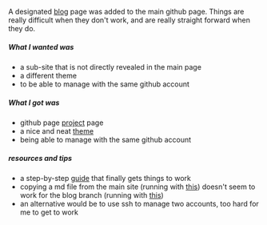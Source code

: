A designated [blog](https://leiliu1.github.io/blog/) page was added to the main github page. Things are really difficult when they don't work, and are really straight forward when they do. 

##### What I wanted was
- a sub-site that is not directly revealed in the main page
- a different theme
- to be able to manage with the same github account

##### What I got was
- github page [project](https://help.github.com/articles/user-organization-and-project-pages/) page
- a nice and neat [theme](https://github.com/mmistakes/minimal-mistakes)
- being able to manage with the same github account

##### resources and tips
- a step-by-step [guide](https://www.thinkful.com/learn/a-guide-to-using-github-pages/) that finally gets things to work
- copying a md file from the main site (running with [this](https://github.com/barryclark/jekyll-now)) doesn't seem to work for the blog branch (running with [this](https://github.com/mmistakes/minimal-mistakes))
- an alternative would be to use ssh to manage two accounts, too hard for me to get to work
